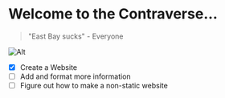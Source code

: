 # Welcome to the Contraverse...

> "East Bay sucks" - Everyone

![Alt](https://www.chewoutloud.com/wp-content/uploads/2013/08/cookies-and-cream-in-white-bowl.jpg)

- [x] Create a Website
- [ ] Add and format more information
- [ ] Figure out how to make a non-static website
